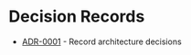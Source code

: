 # Decision Records

<!-- adrlog -->

* [ADR-0001](0001-record-architecture-decisions.md) - Record architecture decisions

<!-- adrlogstop -->










